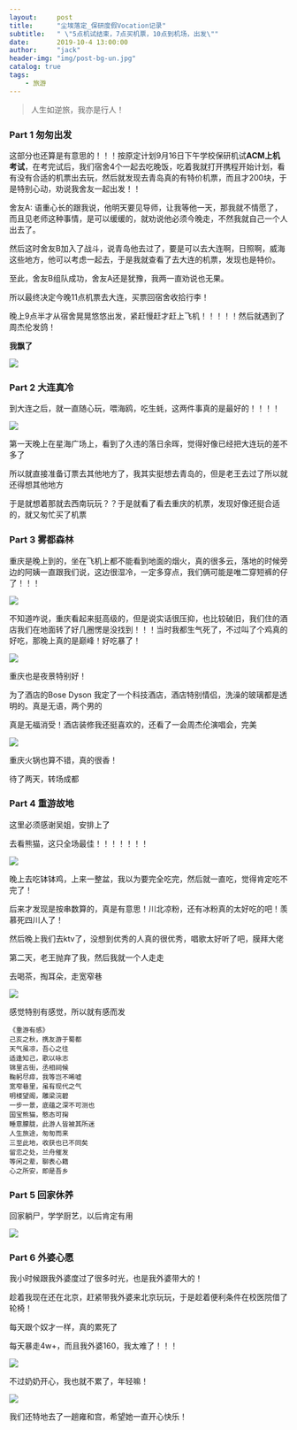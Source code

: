 ```yaml
---
layout:     post
title:      "尘埃落定_保研度假Vocation记录"
subtitle:   " \"5点机试结束，7点买机票，10点到机场，出发\""
date:       2019-10-4 13:00:00
author:     "jack"
header-img: "img/post-bg-un.jpg"
catalog: true
tags:
    - 旅游
---
```


> 人生如逆旅，我亦是行人！

### Part 1 匆匆出发

 这部分也还算是有意思的！！！按原定计划9月16日下午学校保研机试**ACM上机考试**，在考完试后，我们宿舍4个一起去吃晚饭，吃着我就打开携程开始计划，看有没有合适的机票出去玩，然后就发现去青岛真的有特价机票，而且才200块，于是特别心动，劝说我舍友一起出发！！

舍友A: 语重心长的跟我说，他明天要见导师，让我等他一天，那我就不情愿了，而且见老师这种事情，是可以缓缓的，就劝说他必须今晚走，不然我就自己一个人出去了。

然后这时舍友B加入了战斗，说青岛他去过了，要是可以去大连啊，日照啊，威海这些地方，他可以考虑一起去，于是我就查看了去大连的机票，发现也是特价。

至此，舍友B组队成功，舍友A还是犹豫，我两一直劝说也无果。

所以最终决定今晚11点机票去大连，买票回宿舍收拾行李！

晚上9点半才从宿舍晃晃悠悠出发，紧赶慢赶才赶上飞机！！！！！然后就遇到了周杰伦发鸽！

**我飘了**

![](https://jackyanghc-picture.oss-cn-beijing.aliyuncs.com/99330a8389e9aa6a8595cdbfea260d5.jpg)

### Part 2 大连真冷

到大连之后，就一直随心玩，喂海鸥，吃生蚝，这两件事真的是最好的！！！！

![](https://jackyanghc-picture.oss-cn-beijing.aliyuncs.com/ebb0fad57abc34367b276b59ee403f8.jpg)

第一天晚上在星海广场上，看到了久违的落日余晖，觉得好像已经把大连玩的差不多了

所以就直接准备订票去其他地方了，我其实挺想去青岛的，但是老王去过了所以就还得想其他地方

于是就想着那就去西南玩玩？？于是就看了看去重庆的机票，发现好像还挺合适的，就又匆忙买了机票

### Part 3 雾都森林

重庆是晚上到的，坐在飞机上都不能看到地面的烟火，真的很多云，落地的时候旁边的阿姨一直跟我们说，这边很湿冷，一定多穿点，我们俩可能是唯二穿短裤的仔了！！！

![](https://jackyanghc-picture.oss-cn-beijing.aliyuncs.com/d51c4732e12a2788207d879267bc7ea.jpg)

不知道咋说，重庆看起来挺高级的，但是说实话很压抑，也比较破旧，我们住的酒店我们在地面转了好几圈愣是没找到！！！当时我都生气死了，不过叫了个鸡真的好吃，那晚上真的是巅峰！好吃暴了！

![](https://jackyanghc-picture.oss-cn-beijing.aliyuncs.com/e447090ee2a53e7238d7d04a628c439.jpg)

重庆也是夜景特别好！

为了酒店的Bose Dyson 我定了一个科技酒店，酒店特别情侣，洗澡的玻璃都是透明的。真是无语，两个男的

真是无福消受！酒店装修我还挺喜欢的，还看了一会周杰伦演唱会，完美

![](https://jackyanghc-picture.oss-cn-beijing.aliyuncs.com/8e4fb377c84661142856a0149efcd1c.jpg)

重庆火锅也算不错，真的很香！

待了两天，转场成都

### Part 4 重游故地

这里必须感谢吴姐，安排上了

去看熊猫，这只全场最佳！！！！！！！

![](https://jackyanghc-picture.oss-cn-beijing.aliyuncs.com/708cac8b93289ffd2b1a3a3638057f9.jpg)

晚上去吃钵钵鸡，上来一整盆，我以为要完全吃完，然后就一直吃，觉得肯定吃不完了！

后来才发现是按串数算的，真是有意思！川北凉粉，还有冰粉真的太好吃的吧！羡慕死四川人了！

然后晚上我们去ktv了，没想到优秀的人真的很优秀，唱歌太好听了吧，膜拜大佬

第二天，老王抛弃了我，然后我就一个人走走

去喝茶，掏耳朵，走宽窄巷

![](https://jackyanghc-picture.oss-cn-beijing.aliyuncs.com/ada92953ecb9643043e0668bb0621c7.jpg)

感觉特别有感觉，所以就有感而发

```
《重游有感》
己亥之秋，携友游于蜀都
天气虽凉，吾心之往
适逢知己，歌以咏志
锦里古街，丞相祠候
鞠躬尽瘁，我等岂不唏嘘
宽窄巷里，虽有现代之气
明楼望阁，雕梁浣碧
一步一景，底蕴之深不可测也
国宝熊猫，憨态可掬
睡意朦胧，此游人皆被其所迷
人生旅途，匆匆而来
三至此地，收获也已不同矣
留恋之处，兰舟催发
等闲之辈，聊表心籍
心之所安，即是吾乡
```

### Part 5 回家休养

回家躺尸，学学厨艺，以后肯定有用

![](https://jackyanghc-picture.oss-cn-beijing.aliyuncs.com/3a1399deba55ac0416d5c19b253cd16.jpg)

### Part 6 外婆心愿

我小时候跟我外婆度过了很多时光，也是我外婆带大的！

趁着我现在还在北京，赶紧带我外婆来北京玩玩，于是趁着便利条件在校医院借了轮椅！

每天跟个奴才一样，真的累死了

每天暴走4w+，而且我外婆160，我太难了！！！

![](https://jackyanghc-picture.oss-cn-beijing.aliyuncs.com/dc14c90639574b4cd506a7e2abea810.jpg)

不过奶奶开心，我也就不累了，年轻嘛！

![](https://jackyanghc-picture.oss-cn-beijing.aliyuncs.com/b7cda6f4d6eb0091a55fbda5afa454e.jpg)

我们还特地去了一趟雍和宫，希望她一直开心快乐！